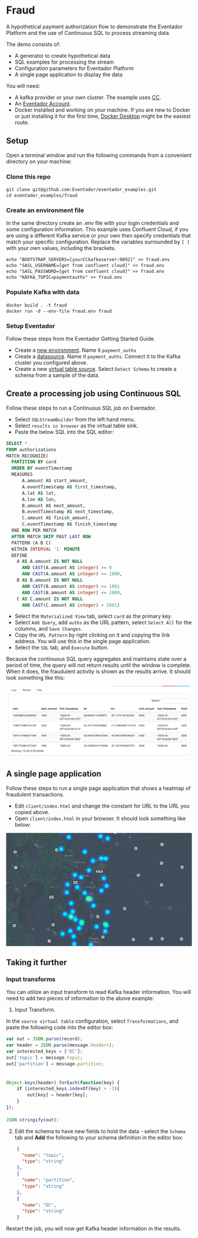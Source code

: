 # Fraud
A hypothetical payment authorization flow to demonstrate the Eventador Platform and the use of Continuous SQL to process streaming data.

The demo consists of:

- A generator to create hypothetical data
- SQL examples for processing the stream
- Configuration parameters for Eventador Platform
- A single page application to display the data

You will need:

- A kafka provider or your own cluster. The example uses [CC](https://confluent.cloud/login).
- An [Eventador Account](https://eventador.cloud/register).
- Docker installed and working on your machine. If you are new to Docker or just installing it for the first time, [Docker Desktop](https://www.docker.com/products/docker-desktop) might be the easiest route.

## Setup

Open a terminal window and run the following commands from a convenient directory on your machine:

### Clone this repo
```
git clone git@github.com:Eventador/eventador_examples.git
cd eventador_examples/fraud
```

### Create an environment file
In the same directory create an .env file with your login credentials and some configuration information. This example uses Confluent Cloud, if you are using a different Kafka service or your own then specify credentials that match your specific configuration. Replace the variables surrounded by `[ ]` with your own values, including the brackets.
```
echo "BOOTSTRAP_SERVERS=[yourCCkafkaserver:9092]" >> fraud.env
echo "SASL_USERNAME=[get from confluent cloud]" >> fraud.env
echo "SASL_PASSWORD=[get from confluent cloud]" >> fraud.env
echo "KAFKA_TOPIC=paymentauths" >> fraud.env
```

### Populate Kafka with data
```
docker build . -t fraud
docker run -d --env-file fraud.env fraud
```

### Setup Eventador
Follow these steps from the Eventador Getting Started Guide.

- Create a [new environment](https://docs.eventador.io/sqlstreambuilder/ssb_getting_started/#1-create-a-cloud-environment). Name it `payment_auths`
- Create a [datasource](https://docs.eventador.io/sqlstreambuilder/ssb_getting_started/#2-create-a-data-source). Name it `payment_auths`. Connect it to the Kafka cluster you configured above.
- Create a new [virtual table source](https://docs.eventador.io/sqlstreambuilder/ssb_getting_started/#3-create-virtual-table-as-a-source). Select `Detect Schema` to create a schema from a sample of the data.

## Create a processing job using Continuous SQL

Follow these steps to run a Continuous SQL job on Eventador.

- Select `SQLStreamBuilder` from the left hand menu.
- Select `results in browser` as the virtual table sink.
- Paste the below SQL into the SQL editor:

```SQL
SELECT *
FROM authorizations
MATCH_RECOGNIZE(
  PARTITION BY card
  ORDER BY eventTimestamp
  MEASURES
      A.amount AS start_amount,
      A.eventTimestamp AS first_timestamp,
      A.lat AS lat,
      A.lon AS lon,
      B.amount AS next_amount,
      B.eventTimestamp AS next_timestamp,
      C.amount AS finish_amount,
      C.eventTimestamp AS finish_timestamp
  ONE ROW PER MATCH
  AFTER MATCH SKIP PAST LAST ROW
  PATTERN (A B C)
  WITHIN INTERVAL '1' MINUTE
  DEFINE
    A AS A.amount IS NOT NULL
      AND CAST(A.amount AS integer) >= 0
      AND CAST(A.amount AS integer) <= 1000,
    B AS B.amount IS NOT NULL
      AND CAST(B.amount AS integer) >= 1001
      AND CAST(B.amount AS integer) <= 2000,
    C AS C.amount IS NOT NULL
      AND CAST(C.amount AS integer) > 2001)
```

- Select the `Materialized View` tab, select `card` as the primary key.
- Select `Add Query`, add `auths` as the URL pattern, select `Select All` for the columns, and `Save Changes`.
- Copy the `URL Pattern` by right clicking on it and copying the link address. You will use this in the single page application.
- Select the `SQL` tab, and `Execute` button.


Because the continuous SQL query aggregates and maintains state over a period of time, the query will not return results until the window is complete. When it does, the fraudulent activity is shown as the results arrive. It should look something like this:

![img](img/ssb_snap.png)


## A single page application

Follow these steps to run a single page application that shows a heatmap of fraudulent transactions.

- Edit `client/index.html` and change the constant for URL to the URL you copied above.
- Open `client/index.html` in your browser. It should look something like below:

![img2](img/heatmap.png)



## Taking it further

### Input transforms

You can utilize an input transform to read Kafka header information. You will need to add two pieces of information to the above example:

1. Input Transform.

In the `source virtual table` configuration, select `Transformations`, and paste the following code into the editor box:
```javascript
var out = JSON.parse(record);
var header = JSON.parse(message.headers);
var interested_keys = ['DC'];
out['topic'] = message.topic;
out['partition'] = message.partition;


Object.keys(header).forEach(function(key) {
    if (interested_keys.indexOf(key) > -1){
        out[key] = header[key];
    }
});

JSON.stringify(out);
```

2. Edit the schema to have new fields to hold the data - select the `Schema` tab and **Add** the following to your schema definition in the editor box:

```JSON
    {
      "name": "topic",
      "type": "string"
    },
    {
      "name": "partition",
      "type": "string"
    },
    {
      "name": "DC",
      "type": "string"
    }
```

Restart the job, you will now get Kafka header information in the results.

